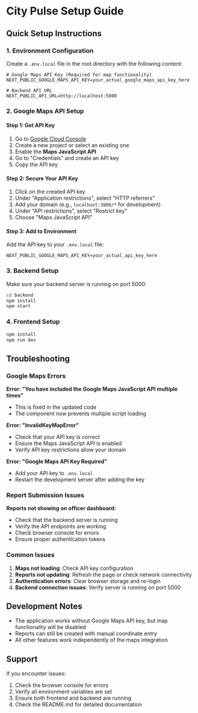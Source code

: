 # City Pulse Setup Guide

## Quick Setup Instructions

### 1. Environment Configuration

Create a `.env.local` file in the root directory with the following content:

```env
# Google Maps API Key (Required for map functionality)
NEXT_PUBLIC_GOOGLE_MAPS_API_KEY=your_actual_google_maps_api_key_here

# Backend API URL
NEXT_PUBLIC_API_URL=http://localhost:5000
```

### 2. Google Maps API Setup

#### Step 1: Get API Key
1. Go to [Google Cloud Console](https://console.cloud.google.com/)
2. Create a new project or select an existing one
3. Enable the **Maps JavaScript API**
4. Go to "Credentials" and create an API key
5. Copy the API key

#### Step 2: Secure Your API Key
1. Click on the created API key
2. Under "Application restrictions", select "HTTP referrers"
3. Add your domain (e.g., `localhost:3000/*` for development)
4. Under "API restrictions", select "Restrict key"
5. Choose "Maps JavaScript API"

#### Step 3: Add to Environment
Add the API key to your `.env.local` file:
```env
NEXT_PUBLIC_GOOGLE_MAPS_API_KEY=your_actual_api_key_here
```

### 3. Backend Setup

Make sure your backend server is running on port 5000:

```bash
cd backend
npm install
npm start
```

### 4. Frontend Setup

```bash
npm install
npm run dev
```

## Troubleshooting

### Google Maps Errors

**Error: "You have included the Google Maps JavaScript API multiple times"**
- This is fixed in the updated code
- The component now prevents multiple script loading

**Error: "InvalidKeyMapError"**
- Check that your API key is correct
- Ensure the Maps JavaScript API is enabled
- Verify API key restrictions allow your domain

**Error: "Google Maps API Key Required"**
- Add your API key to `.env.local`
- Restart the development server after adding the key

### Report Submission Issues

**Reports not showing on officer dashboard:**
- Check that the backend server is running
- Verify the API endpoints are working
- Check browser console for errors
- Ensure proper authentication tokens

### Common Issues

1. **Maps not loading**: Check API key configuration
2. **Reports not updating**: Refresh the page or check network connectivity
3. **Authentication errors**: Clear browser storage and re-login
4. **Backend connection issues**: Verify server is running on port 5000

## Development Notes

- The application works without Google Maps API key, but map functionality will be disabled
- Reports can still be created with manual coordinate entry
- All other features work independently of the maps integration

## Support

If you encounter issues:
1. Check the browser console for errors
2. Verify all environment variables are set
3. Ensure both frontend and backend are running
4. Check the README.md for detailed documentation
